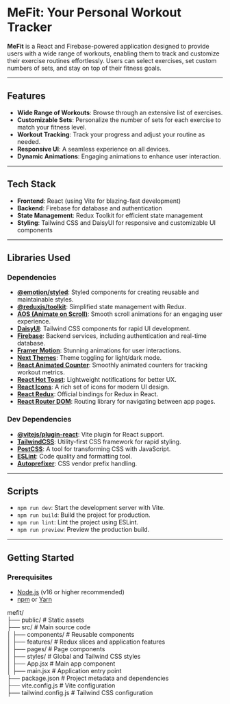 # MeFit: Your Personal Workout Tracker

**MeFit** is a React and Firebase-powered application designed to provide users with a wide range of workouts, enabling them to track and customize their exercise routines effortlessly. Users can select exercises, set custom numbers of sets, and stay on top of their fitness goals.

---

## Features

- **Wide Range of Workouts**: Browse through an extensive list of exercises.
- **Customizable Sets**: Personalize the number of sets for each exercise to match your fitness level.
- **Workout Tracking**: Track your progress and adjust your routine as needed.
- **Responsive UI**: A seamless experience on all devices.
- **Dynamic Animations**: Engaging animations to enhance user interaction.

---

## Tech Stack

- **Frontend**: React (using Vite for blazing-fast development)
- **Backend**: Firebase for database and authentication
- **State Management**: Redux Toolkit for efficient state management
- **Styling**: Tailwind CSS and DaisyUI for responsive and customizable UI components

---

## Libraries Used

### Dependencies

- **[@emotion/styled](https://emotion.sh/docs/styled)**: Styled components for creating reusable and maintainable styles.
- **[@reduxjs/toolkit](https://redux-toolkit.js.org/)**: Simplified state management with Redux.
- **[AOS (Animate on Scroll)](https://michalsnik.github.io/aos/)**: Smooth scroll animations for an engaging user experience.
- **[DaisyUI](https://daisyui.com/)**: Tailwind CSS components for rapid UI development.
- **[Firebase](https://firebase.google.com/)**: Backend services, including authentication and real-time database.
- **[Framer Motion](https://www.framer.com/motion/)**: Stunning animations for user interactions.
- **[Next Themes](https://github.com/pacocoursey/next-themes)**: Theme toggling for light/dark mode.
- **[React Animated Counter](https://www.npmjs.com/package/react-animated-counter)**: Smoothly animated counters for tracking workout metrics.
- **[React Hot Toast](https://react-hot-toast.com/)**: Lightweight notifications for better UX.
- **[React Icons](https://react-icons.github.io/react-icons/)**: A rich set of icons for modern UI design.
- **[React Redux](https://react-redux.js.org/)**: Official bindings for Redux in React.
- **[React Router DOM](https://reactrouter.com/en/main)**: Routing library for navigating between app pages.

### Dev Dependencies

- **[@vitejs/plugin-react](https://vitejs.dev/guide/)**: Vite plugin for React support.
- **[TailwindCSS](https://tailwindcss.com/)**: Utility-first CSS framework for rapid styling.
- **[PostCSS](https://postcss.org/)**: A tool for transforming CSS with JavaScript.
- **[ESLint](https://eslint.org/)**: Code quality and formatting tool.
- **[Autoprefixer](https://github.com/postcss/autoprefixer)**: CSS vendor prefix handling.

---

## Scripts

- `npm run dev`: Start the development server with Vite.
- `npm run build`: Build the project for production.
- `npm run lint`: Lint the project using ESLint.
- `npm run preview`: Preview the production build.

---

## Getting Started

### Prerequisites

- [Node.js](https://nodejs.org/) (v16 or higher recommended)
- [npm](https://www.npmjs.com/) or [Yarn](https://yarnpkg.com/)

mefit/<br>
├── public/               # Static assets<br>
├── src/                  # Main source code<br>
│   ├── components/       # Reusable components<br>
│   ├── features/         # Redux slices and application features<br>
│   ├── pages/            # Page components<br>
│   ├── styles/           # Global and Tailwind CSS styles<br>
│   ├── App.jsx           # Main app component<br>
│   ├── main.jsx          # Application entry point<br>
├── package.json          # Project metadata and dependencies<br>
├── vite.config.js        # Vite configuration<br>
├── tailwind.config.js    # Tailwind CSS configuration<br>


